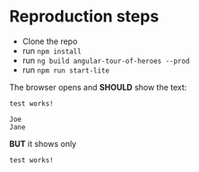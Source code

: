 # Reproduction steps

- Clone the repo
- run `npm install`
- run `ng build angular-tour-of-heroes --prod`
- run `npm run start-lite`

The browser opens and **SHOULD** show the text:

```
test works!

Joe
Jane
```

**BUT** it shows only

```
test works!
```